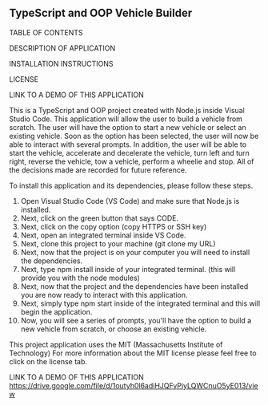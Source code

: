 ## TypeScript and OOP Vehicle Builder
TABLE OF CONTENTS

DESCRIPTION OF APPLICATION

INSTALLATION INSTRUCTIONS

LICENSE

LINK TO A DEMO OF THIS APPLICATION



This is a TypeScript and OOP project created with Node.js inside Visual Studio Code. This application will allow the user to build a vehicle from scratch. The user will have the option to start a new vehicle or select an existing vehicle. Soon as the option has been selected, the user will now be able to interact with several prompts. In addition, the user will be able to start the vehicle, accelerate and decelerate the vehicle, turn left and turn right, reverse the vehicle, tow a vehicle, perform a wheelie and stop. All of the decisions made are recorded for future reference. 


To install this application and its dependencies, please follow these steps.
1. Open Visual Studio Code (VS Code) and make sure that Node.js is installed. 
2. Next, click on the green button that says CODE.
3. Next, click on the copy option (copy HTTPS or SSH key)
4. Next, open an integrated terminal inside VS Code.
5. Next, clone this project to your machine (git clone my URL)
6. Next, now that the project is on your computer you will need to install the dependencies.
7. Next, type npm install inside of your integrated terminal. (this will provide you with the node modules)
8. Next, now that the project and the dependencies have been installed you are now ready to interact with this application. 
9. Next, simply type npm start inside of the integrated terminal and this will begin the application. 
10. Now, you will see a series of prompts, you'll have the option to build a new vehicle from scratch, or choose an existing vehicle. 


This project application uses the MIT (Massachusetts Institute of Technology)
For more information about the MIT license please feel free to click on the license tab.  


LINK TO A DEMO OF THIS APPLICATION
https://drive.google.com/file/d/1outyh0l6adiHJQFvPiyLQWCnuO5yE013/view